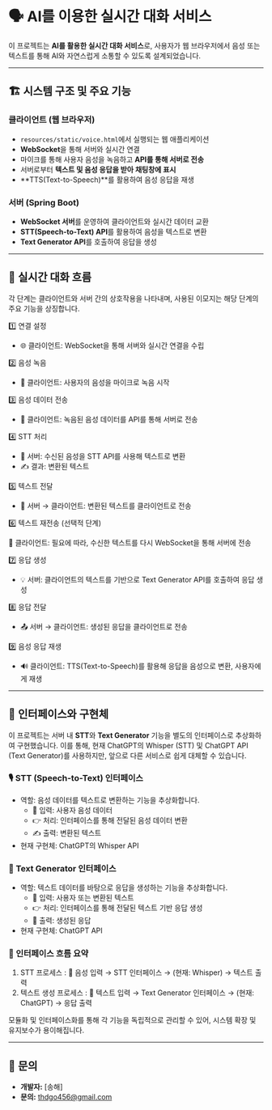 # 🗣️ AI를 이용한 실시간 대화 서비스

이 프로젝트는 **AI를 활용한 실시간 대화 서비스**로, 사용자가 웹 브라우저에서 음성 또는 텍스트를 통해 AI와 자연스럽게 소통할 수 있도록 설계되었습니다.

---

## 🏗️ 시스템 구조 및 주요 기능

### **클라이언트 (웹 브라우저)**
- `resources/static/voice.html`에서 실행되는 웹 애플리케이션
- **WebSocket**을 통해 서버와 실시간 연결
- 마이크를 통해 사용자 음성을 녹음하고 **API를 통해 서버로 전송**
- 서버로부터 **텍스트 및 음성 응답을 받아 채팅창에 표시**
- **TTS(Text-to-Speech)**를 활용하여 음성 응답을 재생

### **서버 (Spring Boot)**
- **WebSocket 서버**를 운영하여 클라이언트와 실시간 데이터 교환
- **STT(Speech-to-Text) API**를 활용하여 음성을 텍스트로 변환
- **Text Generator API**를 호출하여 응답을 생성

---

## 🔄 실시간 대화 흐름

각 단계는 클라이언트와 서버 간의 상호작용을 나타내며, 사용된 이모지는 해당 단계의 주요 기능을 상징합니다.

1️⃣ 연결 설정
- 🌐 클라이언트: WebSocket을 통해 서버와 실시간 연결을 수립

2️⃣ 음성 녹음
- 🎤 클라이언트: 사용자의 음성을 마이크로 녹음 시작

3️⃣ 음성 데이터 전송
- 🚀 클라이언트: 녹음된 음성 데이터를 API를 통해 서버로 전송

4️⃣ STT 처리
- 🤖 서버: 수신된 음성을 STT API를 사용해 텍스트로 변환
- ✍️ 결과: 변환된 텍스트

5️⃣ 텍스트 전달
- 📩 서버 → 클라이언트: 변환된 텍스트를 클라이언트로 전송

6️⃣ 텍스트 재전송 (선택적 단계)

🔄 클라이언트: 필요에 따라, 수신한 텍스트를 다시 WebSocket을 통해 서버에 전송

7️⃣ 응답 생성
- 💡 서버: 클라이언트의 텍스트를 기반으로 Text Generator API를 호출하여 응답 생성

8️⃣ 응답 전달
- 📤 서버 → 클라이언트: 생성된 응답을 클라이언트로 전송

9️⃣ 음성 응답 재생
- 🔊 클라이언트: TTS(Text-to-Speech)를 활용해 응답을 음성으로 변환, 사용자에게 재생
---

## 🔌 인터페이스와 구현체
이 프로젝트는 서버 내 **STT**와 **Text Generator** 기능을 별도의 인터페이스로 추상화하여 구현했습니다. 이를 통해, 현재 ChatGPT의 Whisper (STT) 및 ChatGPT API (Text Generator)를 사용하지만, 앞으로 다른 서비스로 쉽게 대체할 수 있습니다.

### 🎙️ STT (Speech-to-Text) 인터페이스
- 역할: 음성 데이터를 텍스트로 변환하는 기능을 추상화합니다.
  - 🎤 입력: 사용자 음성 데이터
  - 👉 처리: 인터페이스를 통해 전달된 음성 데이터 변환
  - ✍️ 출력: 변환된 텍스트 
- 현재 구현체: ChatGPT의 Whisper API



### 📝 Text Generator 인터페이스
- 역할: 텍스트 데이터를 바탕으로 응답을 생성하는 기능을 추상화합니다.
  - 📝 입력: 사용자 또는 변환된 텍스트
  - 👉 처리: 인터페이스를 통해 전달된 텍스트 기반 응답 생성
  - 💬 출력: 생성된 응답
- 현재 구현체: ChatGPT API

### 🔄 인터페이스 흐름 요약
1. STT 프로세스 : 🎤 음성 입력 → STT 인터페이스 → (현재: Whisper) → 텍스트 출력
2. 텍스트 생성 프로세스 : 📝 텍스트 입력 → Text Generator 인터페이스 → (현재: ChatGPT) → 응답 출력

모듈화 및 인터페이스화를 통해 각 기능을 독립적으로 관리할 수 있어, 시스템 확장 및 유지보수가 용이해집니다.

---

## 🙌 문의
- **개발자:** [송해]
- **문의:** thdgo456@gmail.com